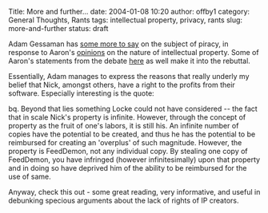 Title: More and further...
date: 2004-01-08 10:20
author: offby1
category: General Thoughts, Rants
tags: intellectual property, privacy, rants
slug: more-and-further
status: draft

Adam Gessaman has [some more to say](http://idly.org/2004/01/07/locke-property-and-software-piracy) on the subject of piracy, in response to Aaron's [opinions](http://www.aaronsw.com/2002/onPiracy) on the nature of intellectual property. Some of Aaron's statements from the debate [here](http://www.offlineblog.com/backlog/2004/01/04/aaaarghhh/) as well make it into the rebuttal.

Essentially, Adam manages to express the reasons that really underly my belief that Nick, amongst others, have a right to the profits from their software. Especially interesting is the quote:

bq. Beyond that lies something Locke could not have considered \-- the fact that in scale Nick's property is infinite. However, through the concept of property as the fruit of one's labors, it is still his. An infinite number of copies have the potential to be created, and thus he has the potential to be reimbursed for creating an 'overplus' of such magnitude. However, the property is FeedDemon, not any individual copy. By stealing one copy of FeedDemon, you have infringed (however infinitesimally) upon that property and in doing so have deprived him of the ability to be reimbursed for the use of same.

Anyway, check this out - some great reading, very informative, and useful in debunking specious arguments about the lack of rights of IP creators.

